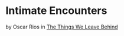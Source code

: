 # Intimate Encounters

by Oscar Rios in [The Things We Leave Behind](http://www.drivethrurpg.com/product/191250/The-Things-We-Leave-Behind)

